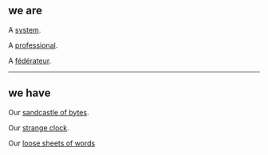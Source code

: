 
## we are

A [system](s/coop).

A [professional](https://resume.kindrobot.ca/resume.html).

A [fédérateur](https://tiny.tilde.website/@kindrobot).

-------

## we have

Our [sandcastle of bytes](./s).

Our [strange clock](s/decimal_time.html).

Our [loose sheets of words](https://words.kindrobot.ca/read)

